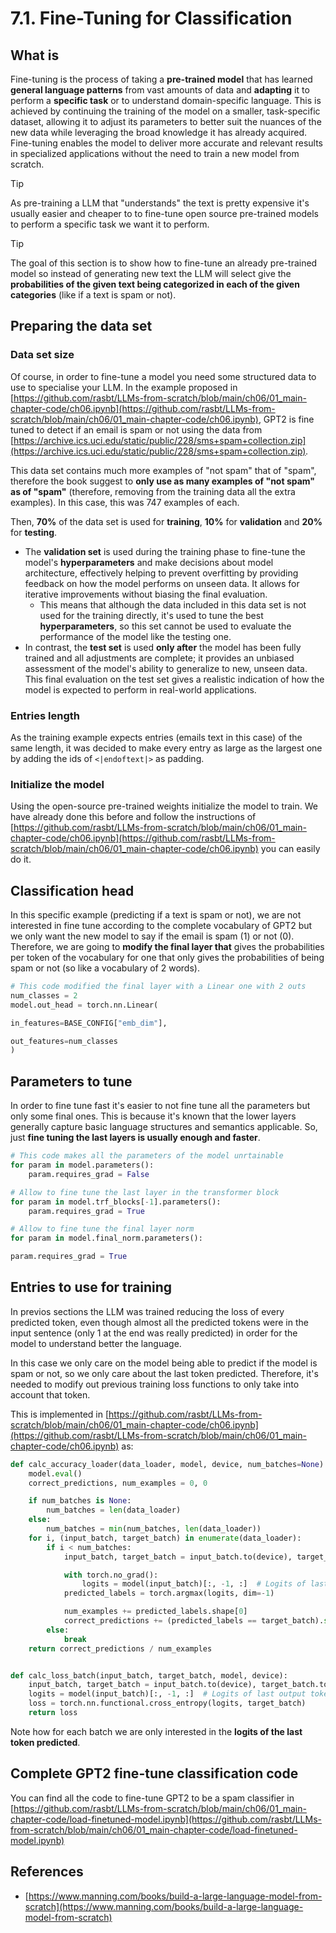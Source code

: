 # 7.1. Fine-Tuning for Classification

## What is

Fine-tuning is the process of taking a **pre-trained model** that has learned **general language patterns** from vast amounts of data and **adapting** it to perform a **specific task** or to understand domain-specific language. This is achieved by continuing the training of the model on a smaller, task-specific dataset, allowing it to adjust its parameters to better suit the nuances of the new data while leveraging the broad knowledge it has already acquired. Fine-tuning enables the model to deliver more accurate and relevant results in specialized applications without the need to train a new model from scratch.

> [!TIP]
> As pre-training a LLM that "understands" the text is pretty expensive it's usually easier and cheaper to to fine-tune open source pre-trained models to perform a specific task we want it to perform.

> [!TIP]
> The goal of this section is to show how to fine-tune an already pre-trained model so instead of generating new text the LLM will select give the **probabilities of the given text being categorized in each of the given categories** (like if a text is spam or not).

## Preparing the data set

### Data set size

Of course, in order to fine-tune a model you need some structured data to use to specialise your LLM. In the example proposed in [https://github.com/rasbt/LLMs-from-scratch/blob/main/ch06/01_main-chapter-code/ch06.ipynb](https://github.com/rasbt/LLMs-from-scratch/blob/main/ch06/01_main-chapter-code/ch06.ipynb), GPT2 is fine tuned to detect if an email is spam or not using the data from [https://archive.ics.uci.edu/static/public/228/sms+spam+collection.zip](https://archive.ics.uci.edu/static/public/228/sms+spam+collection.zip)_._

This data set contains much more examples of "not spam" that of "spam", therefore the book suggest to **only use as many examples of "not spam" as of "spam"** (therefore, removing from the training data all the extra examples). In this case, this was 747 examples of each.

Then, **70%** of the data set is used for **training**, **10%** for **validation** and **20%** for **testing**.

- The **validation set** is used during the training phase to fine-tune the model's **hyperparameters** and make decisions about model architecture, effectively helping to prevent overfitting by providing feedback on how the model performs on unseen data. It allows for iterative improvements without biasing the final evaluation.
  - This means that although the data included in this data set is not used for the training directly, it's used to tune the best **hyperparameters**, so this set cannot be used to evaluate the performance of the model like the testing one.
- In contrast, the **test set** is used **only after** the model has been fully trained and all adjustments are complete; it provides an unbiased assessment of the model's ability to generalize to new, unseen data. This final evaluation on the test set gives a realistic indication of how the model is expected to perform in real-world applications.

### Entries length

As the training example expects entries (emails text in this case) of the same length, it was decided to make every entry as large as the largest one by adding the ids of `<|endoftext|>` as padding.

### Initialize the model

Using the open-source pre-trained weights initialize the model to train. We have already done this before and follow the instructions of [https://github.com/rasbt/LLMs-from-scratch/blob/main/ch06/01_main-chapter-code/ch06.ipynb](https://github.com/rasbt/LLMs-from-scratch/blob/main/ch06/01_main-chapter-code/ch06.ipynb) you can easily do it.

## Classification head

In this specific example (predicting if a text is spam or not), we are not interested in fine tune according to the complete vocabulary of GPT2 but we only want the new model to say if the email is spam (1) or not (0). Therefore, we are going to **modify the final layer that** gives the probabilities per token of the vocabulary for one that only gives the probabilities of being spam or not (so like a vocabulary of 2 words).

```python
# This code modified the final layer with a Linear one with 2 outs
num_classes = 2
model.out_head = torch.nn.Linear(

in_features=BASE_CONFIG["emb_dim"],

out_features=num_classes
)
```

## Parameters to tune

In order to fine tune fast it's easier to not fine tune all the parameters but only some final ones. This is because it's known that the lower layers generally capture basic language structures and semantics applicable. So, just **fine tuning the last layers is usually enough and faster**.

```python
# This code makes all the parameters of the model unrtainable
for param in model.parameters():
    param.requires_grad = False

# Allow to fine tune the last layer in the transformer block
for param in model.trf_blocks[-1].parameters():
    param.requires_grad = True

# Allow to fine tune the final layer norm
for param in model.final_norm.parameters():

param.requires_grad = True
```

## Entries to use for training

In previos sections the LLM was trained reducing the loss of every predicted token, even though almost all the predicted tokens were in the input sentence (only 1 at the end was really predicted) in order for the model to understand better the language.

In this case we only care on the model being able to predict if the model is spam or not, so we only care about the last token predicted. Therefore, it's needed to modify out previous training loss functions to only take into account that token.

This is implemented in [https://github.com/rasbt/LLMs-from-scratch/blob/main/ch06/01_main-chapter-code/ch06.ipynb](https://github.com/rasbt/LLMs-from-scratch/blob/main/ch06/01_main-chapter-code/ch06.ipynb) as:

```python
def calc_accuracy_loader(data_loader, model, device, num_batches=None):
    model.eval()
    correct_predictions, num_examples = 0, 0

    if num_batches is None:
        num_batches = len(data_loader)
    else:
        num_batches = min(num_batches, len(data_loader))
    for i, (input_batch, target_batch) in enumerate(data_loader):
        if i < num_batches:
            input_batch, target_batch = input_batch.to(device), target_batch.to(device)

            with torch.no_grad():
                logits = model(input_batch)[:, -1, :]  # Logits of last output token
            predicted_labels = torch.argmax(logits, dim=-1)

            num_examples += predicted_labels.shape[0]
            correct_predictions += (predicted_labels == target_batch).sum().item()
        else:
            break
    return correct_predictions / num_examples


def calc_loss_batch(input_batch, target_batch, model, device):
    input_batch, target_batch = input_batch.to(device), target_batch.to(device)
    logits = model(input_batch)[:, -1, :]  # Logits of last output token
    loss = torch.nn.functional.cross_entropy(logits, target_batch)
    return loss
```

Note how for each batch we are only interested in the **logits of the last token predicted**.

## Complete GPT2 fine-tune classification code

You can find all the code to fine-tune GPT2 to be a spam classifier in [https://github.com/rasbt/LLMs-from-scratch/blob/main/ch06/01_main-chapter-code/load-finetuned-model.ipynb](https://github.com/rasbt/LLMs-from-scratch/blob/main/ch06/01_main-chapter-code/load-finetuned-model.ipynb)

## References

- [https://www.manning.com/books/build-a-large-language-model-from-scratch](https://www.manning.com/books/build-a-large-language-model-from-scratch)

